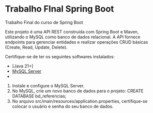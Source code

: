 # Trabalho FInal Spring Boot
Trabalho Final do curso de Spring Boot

Este projeto é uma API REST construída com Spring Boot e Maven, utilizando o MySQL como banco de dados relacional. A API fornece endpoints para gerenciar entidades e realizar operações CRUD básicas (Create, Read, Update, Delete).

Certifique-se de ter os seguintes softwares instalados:
- [Java 21+]
- [MySQL Server](https://dev.mysql.com/downloads/mysql/)
- 
1. Instale e configure o MySQL Server.
2. No MySQL, crie um novo banco de dados para o projeto:
   CREATE DATABASE bd_referencias;
3. No arquivo src/main/resources/application.properties, certifique-se colocar o usuário e senha do seu banco de dados.

